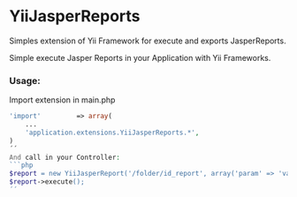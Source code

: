 # YiiJasperReports

Simples extension of Yii Framework for execute and exports JasperReports.

Simple execute Jasper Reports in your Application with Yii Frameworks.

### Usage:

Import extension in main.php
```php
'import'         => array(
	...
	'application.extensions.YiiJasperReports.*',
)
´´
And call in your Controller:
```php
$report = new YiiJasperReport('/folder/id_report', array('param' => 'value'), 'pdf');
$report->execute();
´´
